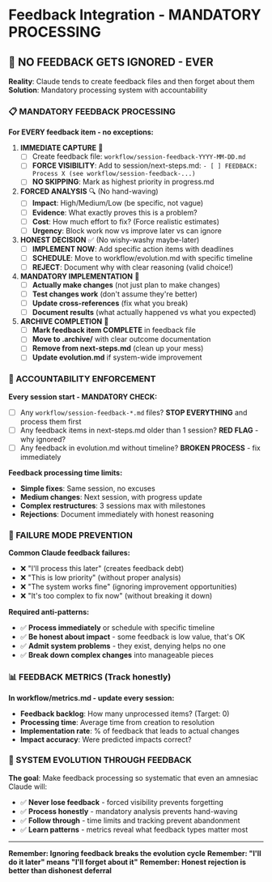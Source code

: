 # Feedback Integration - MANDATORY PROCESSING

## 🚨 NO FEEDBACK GETS IGNORED - EVER

**Reality**: Claude tends to create feedback files and then forget about them
**Solution**: Mandatory processing system with accountability

### 📋 MANDATORY FEEDBACK PROCESSING
**For EVERY feedback item - no exceptions:**

1. **IMMEDIATE CAPTURE** 📝
   - [ ] Create feedback file: `workflow/session-feedback-YYYY-MM-DD.md`
   - [ ] **FORCE VISIBILITY**: Add to session/next-steps.md: `- [ ] FEEDBACK: Process X (see workflow/session-feedback-...)`
   - [ ] **NO SKIPPING**: Mark as highest priority in progress.md

2. **FORCED ANALYSIS** 🔍 (No hand-waving)
   - [ ] **Impact**: High/Medium/Low (be specific, not vague)
   - [ ] **Evidence**: What exactly proves this is a problem?
   - [ ] **Cost**: How much effort to fix? (Force realistic estimates)
   - [ ] **Urgency**: Block work now vs improve later vs can ignore

3. **HONEST DECISION** ✅ (No wishy-washy maybe-later)
   - [ ] **IMPLEMENT NOW**: Add specific action items with deadlines
   - [ ] **SCHEDULE**: Move to workflow/evolution.md with specific timeline  
   - [ ] **REJECT**: Document why with clear reasoning (valid choice!)

4. **MANDATORY IMPLEMENTATION** 🔧
   - [ ] **Actually make changes** (not just plan to make changes)
   - [ ] **Test changes work** (don't assume they're better)
   - [ ] **Update cross-references** (fix what you break)
   - [ ] **Document results** (what actually happened vs what you expected)

5. **ARCHIVE COMPLETION** 📁
   - [ ] **Mark feedback item COMPLETE** in feedback file
   - [ ] **Move to .archive/** with clear outcome documentation
   - [ ] **Remove from next-steps.md** (clean up your mess)
   - [ ] **Update evolution.md** if system-wide improvement

### 🚨 ACCOUNTABILITY ENFORCEMENT

**Every session start - MANDATORY CHECK:**
- [ ] Any `workflow/session-feedback-*.md` files? **STOP EVERYTHING** and process them first
- [ ] Any feedback items in next-steps.md older than 1 session? **RED FLAG** - why ignored?
- [ ] Any feedback in evolution.md without timeline? **BROKEN PROCESS** - fix immediately

**Feedback processing time limits:**
- **Simple fixes**: Same session, no excuses
- **Medium changes**: Next session, with progress update  
- **Complex restructures**: 3 sessions max with milestones
- **Rejections**: Document immediately with honest reasoning

### 🎯 FAILURE MODE PREVENTION

**Common Claude feedback failures:**
- ❌ "I'll process this later" (creates feedback debt)
- ❌ "This is low priority" (without proper analysis)
- ❌ "The system works fine" (ignoring improvement opportunities)
- ❌ "It's too complex to fix now" (without breaking it down)

**Required anti-patterns:**
- ✅ **Process immediately** or schedule with specific timeline
- ✅ **Be honest about impact** - some feedback is low value, that's OK
- ✅ **Admit system problems** - they exist, denying helps no one
- ✅ **Break down complex changes** into manageable pieces

### 📊 FEEDBACK METRICS (Track honestly)

**In workflow/metrics.md - update every session:**
- **Feedback backlog**: How many unprocessed items? (Target: 0)
- **Processing time**: Average time from creation to resolution
- **Implementation rate**: % of feedback that leads to actual changes
- **Impact accuracy**: Were predicted impacts correct?

### 🔄 SYSTEM EVOLUTION THROUGH FEEDBACK

**The goal**: Make feedback processing so systematic that even an amnesiac Claude will:
- ✅ **Never lose feedback** - forced visibility prevents forgetting
- ✅ **Process honestly** - mandatory analysis prevents hand-waving
- ✅ **Follow through** - time limits and tracking prevent abandonment
- ✅ **Learn patterns** - metrics reveal what feedback types matter most

---
**Remember: Ignoring feedback breaks the evolution cycle**
**Remember: "I'll do it later" means "I'll forget about it"**
**Remember: Honest rejection is better than dishonest deferral**
